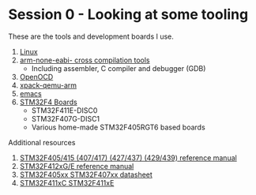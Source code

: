 # Session 0 - Looking at some tooling 

These are the tools and development boards I use. 
1. [Linux](https://ubuntu.com/)
2. [arm-none-eabi- cross compilation tools](https://developer.arm.com/tools-and-software/open-source-software/developer-tools/gnu-toolchain/gnu-rm/downloads)
   * Including assembler, C compiler and debugger (GDB)
3. [OpenOCD](https://sourceforge.net/p/openocd/code/ci/master/tree/)
4. [xpack-qemu-arm](https://xpack.github.io/qemu-arm/)
5. [emacs](https://www.gnu.org/software/emacs/)
6. [STM32F4 Boards](https://www.st.com)
   * STM32F411E-DISC0
   * STM32F407G-DISC1
   * Various home-made STM32F405RGT6 based boards


Additional resources 
1. [STM32F405/415 (407/417) (427/437) (429/439) reference manual](https://www.st.com/content/ccc/resource/technical/document/reference_manual/3d/6d/5a/66/b4/99/40/d4/DM00031020.pdf/files/DM00031020.pdf/jcr:content/translations/en.DM00031020.pdf)
2. [STM32F412xG/E reference manual](https://www.st.com/content/ccc/resource/technical/document/reference_manual/9b/53/39/1c/f7/01/4a/79/DM00119316.pdf/files/DM00119316.pdf/jcr:content/translations/en.DM00119316.pdf)
3. [STM32F405xx STM32F407xx datasheet](https://www.st.com/content/ccc/resource/technical/document/datasheet/ef/92/76/6d/bb/c2/4f/f7/DM00037051.pdf/files/DM00037051.pdf/jcr:content/translations/en.DM00037051.pdf)
4. [STM32F411xC STM32F411xE](https://www.st.com/content/ccc/resource/technical/document/datasheet/b3/a5/46/3b/b4/e5/4c/85/DM00115249.pdf/files/DM00115249.pdf/jcr:content/translations/en.DM00115249.pdf)
